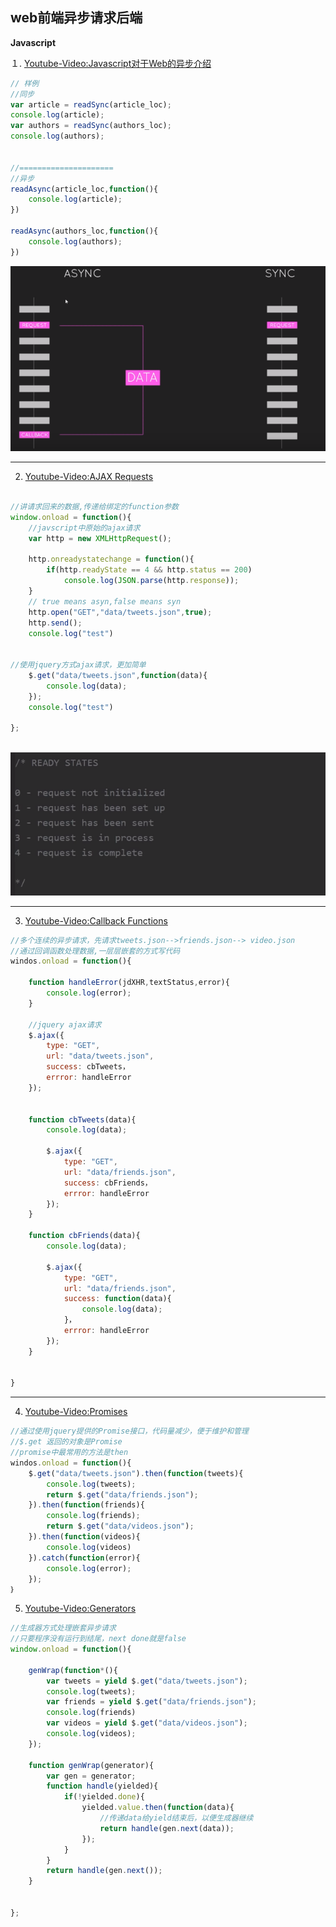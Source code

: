 

## web前端异步请求后端

**Javascript**

１. [Youtube-Video:Javascript对于Web的异步介绍](https://www.youtube.com/watch?v=YxWMxJONp7E)

```javascript
// 样例
//同步
var article = readSync(article_loc);
console.log(article);
var authors = readSync(authors_loc);
console.log(authors);


//=====================
//异步
readAsync(article_loc,function(){
    console.log(article);
})

readAsync(authors_loc,function(){
    console.log(authors);
})

```

![](./imgs/js-3.png)


----------


2. [Youtube-Video:AJAX Requests](https://www.youtube.com/watch?v=h0ZUpPiV1ac&list=PL4cUxeGkcC9jAhrjtZ9U93UMIhnCc44MH&index=2)

```javascript

//讲请求回来的数据,传递给绑定的function参数
window.onload = function(){
    //javscript中原始的ajax请求
    var http = new XMLHttpRequest();

    http.onreadystatechange = function(){
        if(http.readyState == 4 && http.status == 200)
            console.log(JSON.parse(http.response));
    }
    // true means asyn,false means syn
    http.open("GET","data/tweets.json",true);
    http.send();
    console.log("test")


//使用jquery方式ajax请求，更加简单
    $.get("data/tweets.json",function(data){
        console.log(data);
    });
    console.log("test")

};



```




![](./imgs/js-4.png)


----------

3. [Youtube-Video:Callback Functions](https://www.youtube.com/watch?v=QRq2zMHlBz4&list=PL4cUxeGkcC9jAhrjtZ9U93UMIhnCc44MH&index=3)
```javascript
//多个连续的异步请求，先请求tweets.json-->friends.json--> video.json
//通过回调函数处理数据,一层层嵌套的方式写代码
windos.onload = function(){

    function handleError(jdXHR,textStatus,error){
        console.log(error);
    }

    //jquery ajax请求
    $.ajax({
        type: "GET",
        url: "data/tweets.json",
        success: cbTweets，
        errror: handleError
    });

    
    function cbTweets(data){
        console.log(data);

        $.ajax({
            type: "GET",
            url: "data/friends.json",
            success: cbFriends，
            errror: handleError
        });
    }

    function cbFriends(data){
        console.log(data);

        $.ajax({
            type: "GET",
            url: "data/friends.json",
            success: function(data){
                console.log(data);
            }，
            errror: handleError
        });
    }


}

```


----------

4. [Youtube-Video:Promises](https://www.youtube.com/watch?v=yswb4SkDoj0&list=PL4cUxeGkcC9jAhrjtZ9U93UMIhnCc44MH&index=4)

```javascript
//通过使用jquery提供的Promise接口，代码量减少，便于维护和管理
//$.get 返回的对象是Promise
//promise中最常用的方法是then
windos.onload = function(){
    $.get("data/tweets.json").then(function(tweets){
        console.log(tweets);
        return $.get("data/friends.json");
    }).then(function(friends){
        console.log(friends);
        return $.get("data/videos.json");
    }).then(function(videos){
        console.log(videos)
    }).catch(function(error){
        console.log(error);
    });
｝

```


5. [Youtube-Video:Generators](https://www.youtube.com/watch?v=pnS2lBQuLGc&list=PL4cUxeGkcC9jAhrjtZ9U93UMIhnCc44MH&index=5)

```javascript
//生成器方式处理嵌套异步请求
//只要程序没有运行到结尾，next done就是false
window.onload = function(){

    genWrap(function*(){
        var tweets = yield $.get("data/tweets.json");
        console.log(tweets);
        var friends = yield $.get("data/friends.json");
        console.log(friends)
        var videos = yield $.get("data/videos.json");
        console.log(videos);
    });

    function genWrap(generator){
        var gen = generator;
        function handle(yielded){
            if(!yielded.done){
                yielded.value.then(function(data){
                    //传递data给yield结束后，以便生成器继续
                    return handle(gen.next(data));
                });
            }
        }
        return handle(gen.next());
    }


};


```
